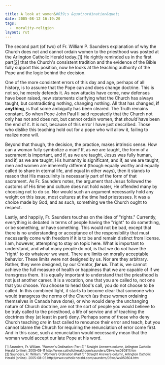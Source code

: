 ```yaml
---

title: A look at women&#039;s &quot;ordination&quot;
date: 2005-08-12 16:19:20
tags:
  -  morality-religion
layout: rut
---
```


<p>The second part (of two) of Fr. William P. Saunders explanation of why the Church does not and cannot ordain women to the priesthood was posted at the Arlington Catholic Herald today.<a href="http://www.catholicherald.com/saunders/05ws/ws050811.htm">[1]</a> He rightly reminded us in the first part<a href="http://www.catholicherald.com/saunders/05ws/ws050804.htm">[2]</a> that the Church's consistent tradition and the evidence of the Bible fully support this position, now he looks at the teaching authority of the Pope and the logic behind the decision.</p>  <p>One of the more consistent errors of this day and age, perhaps of all history, is to assume that the Pope can and does change doctrine. This is not so, he merely defends it.  As new attacks have come, new defenses have been raised, new statements clarifying what the Church has always taught, but contradicting nothing, changing nothing.  All that has changed, <strong>if anything</strong>, is that some ambiguity has been cleared.  The Truth remains constant. So when Pope John Paul II said repeatedly that the Church not only has not and does not, but cannot ordain women, that <em>should</em> have been the end of it.  It is not, because of this error I have just described.  Those who dislike this teaching hold out for a pope who will allow it, failing to realize none will.</p>  <p>Beyond that though, the decision, the practice, makes intrinsic sense.  How can a woman fully symbolize a man?  If, as we are taught, the form of a sacrament is important, and if, as we are taught, Jesus was fully human, and if, as we are taught, His humanity is significant, and if, as we are taught, men and women are inherently different (though equally worthy and equally called to share in eternal life, and equal in other ways), then it stands to reason that His masculinity is necessarily part of the form of that sacrament. As Fr. Saunders notes, the argument that Jesus followed the customs of His time and culture does not hold water, He offended many by choosing not to do so.  Nor would such an argument necessarily hold any weight on this issue, most cultures at the time had priestesses. It was a choice made by God, and as such, something we the Church ought to respect.</p>  <p>Lastly, and happily, Fr. Saunders touches on the idea of "rights." Currently, everything is debated in terms of people having the "right" to do something, or be something, or have something. This would not be bad, except that there is no understanding or acceptance of the responsibility that must necessarily come with freedom if it is to be and remain distinct from license.  I am, however, attempting to stay on topic here.  What is important to understand, and what many people do not, is that we do <em>not</em> have the "right" to do whatever we want.  There are limits on morally acceptable behavior.  These limits were not designed by us. Nor are they arbitrary.  Rather, they were designed, by our Creator, <strong><em>for us</em></strong>.  That is, we cannot achieve the full measure of health or happiness that we are capable of if we transgress them.  It is equally important to understand that the priesthood is not just another career. It is a vocation, one that you are called to, not one that you choose.  You choose to head God's call, you do not choose to be called.  In this combined light, it starts to become clear that someone who would transgress the norms of the Church (as these women ordaining themselves in Canada have done), or who would deny the unchanging nature of Church doctrine, are not the sort of people you would believe to be truly called to the priesthood, a life of service and of teaching the doctrines they (at least in part) deny.  Perhaps some of those who deny Church teaching <em>are</em> in fact called to renounce their error and teach, but you cannot blame the Church for requiring the renunciation of error come first.  And in this case, such a renunciation would necessarily mean that the woman would accept our late Pope at his word.</p>  <font size="-2"> [1] Saunders, Fr. William. "Women's Ordination (Part 2)" Straight Answers column, Arlington Catholic Herald (online).  2005-08-11 http://www.catholicherald.com/saunders/05ws/ws050811.htm <br  /> [2] Saunders, Fr. William.  "Women's Ordination (Part 1)" Straight Answers column, Arlington Catholic Herald (online).  2005-08-05 http://www.catholicherald.com/saunders/05ws/ws050804.htm </font>

